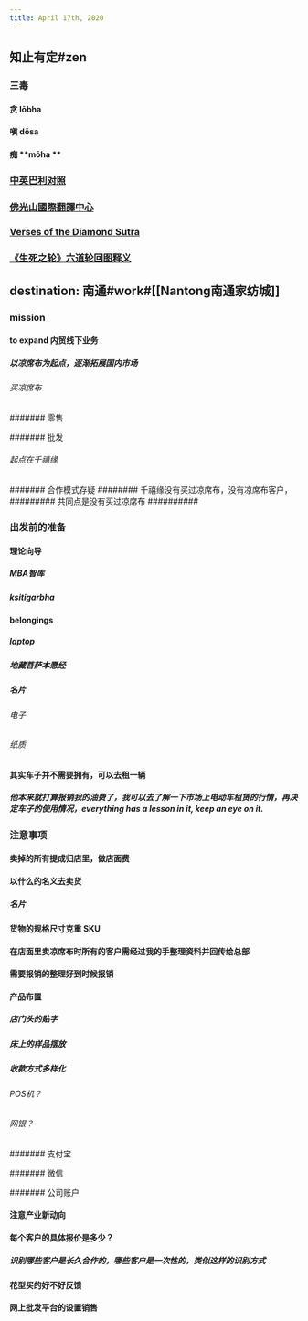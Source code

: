 ```yaml
---
title: April 17th, 2020
---
```


## 知止有定#zen
### 三毒
#### 贪 **__lōbha__**

#### 嗔 **__dōsa__**

#### 痴 **__mōha__ **

### [中英巴利对照](http://www.theravadacn.org/Chanting/Verses2.htm#veneration)

### [佛光山國際翻譯中心](https://www.fgsitc.org/)

### [Verses of the Diamond Sutra](https://hsingyun.org/verses-of-the-diamond-sutra/)

### [《生死之轮》六道轮回图释义](http://www.fosss.org/Book/ShengSiZhiLun/Index.html)

## destination: 南通#work#[[Nantong南通家纺城]]
### mission
#### to expand 内贸线下业务
##### 以凉席布为起点，逐渐拓展国内市场
###### 买凉席布
####### 零售

####### 批发

###### 起点在千禧缘
####### 合作模式存疑
######## 千禧缘没有买过凉席布，没有凉席布客户，
######### 共同点是没有买过凉席布
########## 

### 出发前的准备
#### 理论向导
##### MBA智库

##### ksitigarbha

#### belongings 
##### laptop

##### 地藏菩萨本愿经

##### 名片
###### 电子

###### 纸质

#### 其实车子并不需要拥有，可以去租一辆
##### 他本来就打算报销我的油费了，我可以去了解一下市场上电动车租赁的行情，再决定车子的使用情况，everything has a lesson in it, keep an eye on it.

### 注意事项
#### 卖掉的所有提成归店里，做店面费

#### 以什么的名义去卖货
##### 名片

#### 货物的规格尺寸克重 SKU

#### 在店面里卖凉席布时所有的客户需经过我的手整理资料并回传给总部

#### 需要报销的整理好到时候报销

#### 产品布置
##### 店门头的贴字

##### 床上的样品摆放

##### 收款方式多样化
###### POS机？

###### 网银？
####### 支付宝

####### 微信

####### 公司账户

#### 注意产业新动向

#### 每个客户的具体报价是多少？
##### 识别哪些客户是长久合作的，哪些客户是一次性的，类似这样的识别方式

#### 花型买的好不好反馈

#### 网上批发平台的设置销售

#### 
